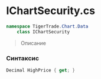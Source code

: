 
# IChartSecurity.cs
```csharp
namespace TigerTrade.Chart.Data  
    class IChartSecurity
```

> Описание

### Синтаксис
```csharp
Decimal HighPrice { get; }
```
